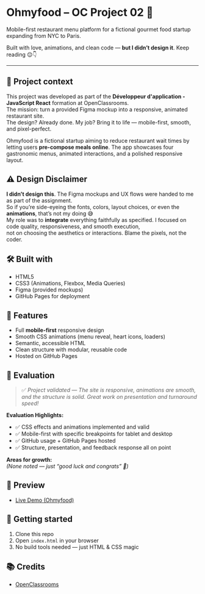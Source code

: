 # Ohmyfood – OC Project 02 🍲

Mobile-first restaurant menu platform for a fictional gourmet food startup expanding from NYC to Paris.  

Built with love, animations, and clean code — **but I didn’t design it**. Keep reading 😌👇

---

## 🚀 Project context

This project was developed as part of the **Développeur d'application - JavaScript React** formation at OpenClassrooms.  
The mission: turn a provided Figma mockup into a responsive, animated restaurant site.  
The design? Already done. My job? Bring it to life — mobile-first, smooth, and pixel-perfect.

Ohmyfood is a fictional startup aiming to reduce restaurant wait times by letting users **pre-compose meals online**. The app showcases four gastronomic menus, animated interactions, and a polished responsive layout.

## ⚠️ Design Disclaimer

**I didn’t design this**. The Figma mockups and UX flows were handed to me as part of the assignment.  
So if you’re side-eyeing the fonts, colors, layout choices, or even the **animations**, that’s not my doing 😅  
My role was to **integrate** everything faithfully as specified. I focused on code quality, responsiveness, and smooth execution,  
not on choosing the aesthetics or interactions. Blame the pixels, not the coder.

## 🛠️ Built with

- HTML5  
- CSS3 (Animations, Flexbox, Media Queries)  
- Figma (provided mockups)  
- GitHub Pages for deployment  

## 📄 Features

- Full **mobile-first** responsive design  
- Smooth CSS animations (menu reveal, heart icons, loaders)  
- Semantic, accessible HTML  
- Clean structure with modular, reusable code  
- Hosted on GitHub Pages  

## 💬 Evaluation

> ✅ *Project validated — The site is responsive, animations are smooth, and the structure is solid. Great work on presentation and turnaround speed!*

**Evaluation Highlights:**

- ✅ CSS effects and animations implemented and valid  
- ✅ Mobile-first with specific breakpoints for tablet and desktop  
- ✅ GitHub usage + GitHub Pages hosted  
- ✅ Structure, presentation, and feedback response all on point  

**Areas for growth:**  
_(None noted — just “good luck and congrats” 🎉)_

## 📸 Preview

- [Live Demo (Ohmyfood)](https://vincentvdt.github.io/oc-project-02-ohmyfood-clone/)

## 📁 Getting started

1. Clone this repo  
2. Open `index.html` in your browser  
3. No build tools needed — just HTML & CSS magic  

## 📚 Credits

- [OpenClassrooms](https://openclassrooms.com/)  
